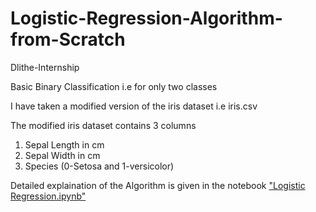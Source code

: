 # Logistic-Regression-Algorithm-from-Scratch
Dlithe-Internship

Basic Binary Classification i.e for only two classes

I have taken a modified version of the iris dataset i.e iris.csv

The modified iris dataset contains 3 columns
<ol>
  <li> Sepal Length in cm </li>
  <li> Sepal Width in cm </li>
  <li> Species (0-Setosa and 1-versicolor)</li>
</ol>

Detailed explaination of the Algorithm is given in the notebook <a href="https://github.com/Bharath-22/Logistic-Regression-Algorithm-from-Scratch/blob/master/Logistic%20Regression.ipynb">"Logistic Regression.ipynb"</a>
